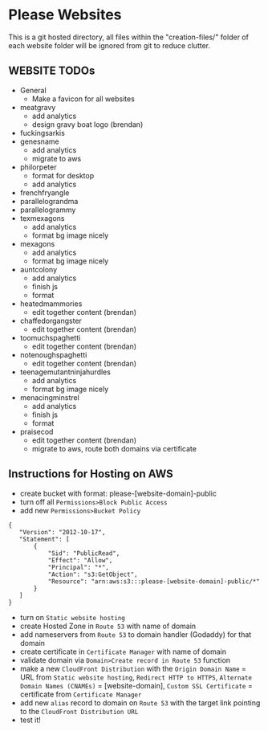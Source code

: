 # Please Websites

This is a git hosted directory, all files within the "creation-files/" folder of each website folder will be ignored from git to reduce clutter.

## WEBSITE TODOs
- General
  - Make a favicon for all websites
- meatgravy
  - add analytics
  - design gravy boat logo (brendan)
- fuckingsarkis
- genesname
  - add analytics
  - migrate to aws
- philorpeter
  - format for desktop
  - add analytics
- frenchfryangle
- parallelograndma
- parallelogrammy
- texmexagons
  - add analytics
  - format bg image nicely
- mexagons
  - add analytics
  - format bg image nicely
- auntcolony
  - add analytics
  - finish js
  - format
- heatedmammories
  - edit together content (brendan)
- chaffedorgangster
  - edit together content (brendan)
- toomuchspaghetti
  - edit together content (brendan)
- notenoughspaghetti
  - edit together content (brendan)
- teenagemutantninjahurdles
  - add analytics
  - format bg image nicely
- menacingminstrel
  - add analytics
  - finish js
  - format
- praisecod
  - edit together content (brendan)
  - migrate to aws, route both domains via certificate

## Instructions for Hosting on AWS
 - create bucket with format: please-[website-domain]-public
 - turn off all `Permissions>Block Public Access`
 - add new `Permissions>Bucket Policy`
 ```
{
    "Version": "2012-10-17",
    "Statement": [
        {
            "Sid": "PublicRead",
            "Effect": "Allow",
            "Principal": "*",
            "Action": "s3:GetObject",
            "Resource": "arn:aws:s3:::please-[website-domain]-public/*"
        }
    ]
}
```
 - turn on `Static website hosting`
 - create Hosted Zone in `Route 53` with name of domain
 - add nameservers from `Route 53` to domain handler (Godaddy) for that domain
 - create certificate in `Certificate Manager` with name of domain
 - validate domain via `Domain>Create record in Route 53` function
 - make a new `CloudFront Distribution` with the `Origin Domain Name` = URL from `Static website hosting`, `Redirect HTTP to HTTPS`, `Alternate Domain Names (CNAMEs)` = [website-domain], `Custom SSL Certificate` = certificate from `Certificate Manager`
 - add new `alias` record to domain on `Route 53` with the target link pointing to the `CloudFront Distribution URL` 
 - test it!